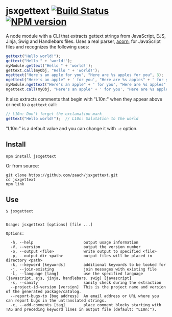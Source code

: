 # jsxgettext [![Build Status](https://travis-ci.org/zaach/jsxgettext.png)](https://travis-ci.org/zaach/jsxgettext) [![NPM version](https://badge.fury.io/js/jsxgettext.png)](http://badge.fury.io/js/jsxgettext)

A node module with a CLI that extracts gettext strings from JavaScript, EJS, Jinja, Swig and Handlebars files. Uses a real parser, [acorn](https://github.com/marijnh/acorn), for JavaScript files and recognizes the following uses:

```javascript
gettext("Hello world!");
gettext("Hello " + 'world!');
myModule.gettext("Hello " + 'world!');
gettext.call(myObj, "Hello " + 'world!');
ngettext("Here's an apple for you", "Here are %s apples for you", 3);
ngettext("Here's an apple" + ' for you', "Here are %s apples" + ' for you', 3);
myModule.ngettext("Here's an apple" + ' for you', "Here are %s apples" + ' for you', 3);
ngettext.call(myObj, "Here's an apple" + ' for you', "Here are %s apples" + ' for you', 3);
```

It also extracts comments that begin with "L10n:" when they appear above or next to a `gettext` call:

```javascript
// L10n: Don't forget the exclamation mark
gettext("Hello world!");  // L10n: Salutation to the world  
```

"L10n:" is a default value and you can change it with `-c` option.

## Install

    npm install jsxgettext

Or from source:

    git clone https://github.com/zaach/jsxgettext.git
    cd jsxgettext
    npm link

## Use

    $ jsxgettext


    Usage: jsxgettext [options] [file ...]
  
    Options:
  
      -h, --help                      output usage information
      -V, --version                   output the version number
      -o, --output <file>             write output to specified <file>
      -p, --output-dir <path>         output files will be placed in directory <path>
      -k, --keyword [keywords]        additional keywords to be looked for
      -j, --join-existing             join messages with existing file
      -L, --language [lang]           use the specified language (javascript, ejs, jinja, handlebars, swig) [javascript]
      -s, --sanity                    sanity check during the extraction
      --project-id-version [version]  This is the project name and version of the generated package/catalog.
      --report-bugs-to [bug address]  An email address or URL where you can report bugs in the untranslated strings.
      -c, --add-comments [tag]        place comment blocks starting with TAG and preceding keyword lines in output file (default: "L10n:").